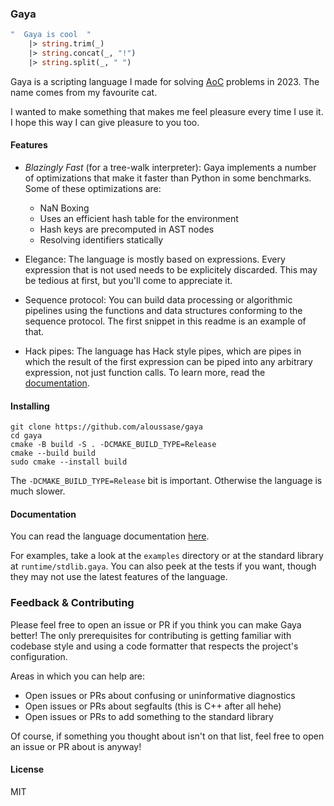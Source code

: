 <p align="center">
  <h3>Gaya</h3>
</p>

```ocaml
"  Gaya is cool  "
    |> string.trim(_)
    |> string.concat(_, "!")
    |> string.split(_, " ")
```

Gaya is a scripting language I made for solving [AoC](https://adventofcode.com/)
problems in 2023. The name comes from my favourite cat.

I wanted to make something that makes me feel pleasure every time I use it. I
hope this way I can give pleasure to you too.

#### Features

- _Blazingly Fast_ (for a tree-walk interpreter): Gaya implements a number of
  optimizations that make it faster than Python in some benchmarks. Some of
  these optimizations are:

  - NaN Boxing
  - Uses an efficient hash table for the environment
  - Hash keys are precomputed in AST nodes
  - Resolving identifiers statically

- Elegance: The language is mostly based on expressions. Every expression that
  is not used needs to be explicitely discarded. This may be tedious at first,
  but you'll come to appreciate it.

- Sequence protocol: You can build data processing or algorithmic pipelines
  using the functions and data structures conforming to the sequence protocol.
  The first snippet in this readme is an example of that.

- Hack pipes: The language has Hack style pipes, which are pipes in which the
  result of the first expression can be piped into any arbitrary expression,
  not just function calls. To learn more, read the
  [documentation](#documentation).

#### Installing

```
git clone https://github.com/aloussase/gaya
cd gaya
cmake -B build -S . -DCMAKE_BUILD_TYPE=Release
cmake --build build
sudo cmake --install build
```

The `-DCMAKE_BUILD_TYPE=Release` bit is important. Otherwise the language is
much slower.

#### Documentation <a name="documentation" />

You can read the language documentation [here](./docs/toc.md).

For examples, take a look at the `examples` directory or at the standard
library at `runtime/stdlib.gaya`. You can also peek at the tests if you want,
though they may not use the latest features of the language.

### Feedback & Contributing

Please feel free to open an issue or PR if you think you can make Gaya better!
The only prerequisites for contributing is getting familiar with codebase style
and using a code formatter that respects the project's configuration.

Areas in which you can help are:

- Open issues or PRs about confusing or uninformative diagnostics
- Open issues or PRs about segfaults (this is C++ after all hehe)
- Open issues or PRs to add something to the standard library

Of course, if something you thought about isn't on that list, feel free to
open an issue or PR about is anyway!

#### License

MIT
